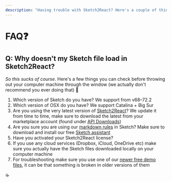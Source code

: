 ```yaml
---
description: "Having trouble with Sketch2React? Here's a couple of things people have had issues with in the past, we thought lets group them like this so you can get help faster \U0001F916\U0001F4AA"
---
```


# FAQ❓

## Q: Why doesn't my Sketch file load in Sketch2React?

_So this sucks of course_. Here's a few things you can check before throwing out your computer machine through the window \(we actually don't recommend you ever doing that\) 🤣

1. Which version of Sketch do you have? We support from v68–72.2
2. Which version of OSX do you have? We support Catalina + Big Sur
3. Are you using the very latest version of [Sketch2React](https://marketplace.sketch2react.io/product/sketch2react/)? We update it from time to time, make sure to download the latest from your marketplace account \(found under [API Downloads](https://marketplace.sketch2react.io/my-account/api-downloads/)\)
4. Are you sure you are using our [markdown rules](https://sketch2react.gitbook.io/sketch2react-io/develop/components) in Sketch? Make sure to download and install our free [Sketch assistant](https://www.sketch.com/extensions/assistants/@sketch2react/sketch2react-assistant/)
5. Have you activated your Sketch2React license?
6. If you use any cloud services \(Dropbox, iCloud, OneDrive etc\) make sure you actually have the Sketch files downloaded locally on your computer machine
7. For troubleshooting make sure you use one of our [newer free demo files](https://marketplace.sketch2react.io/product/portfolio-website-template/), it can be that something is broken in older versions of them

☕



